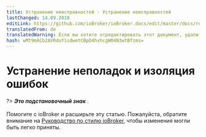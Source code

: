 ```yaml
---
title: Устранение неисправностей - Устранение неисправностей
lastChanged: 14.09.2018
editLink: https://github.com/ioBroker/ioBroker.docs/edit/master/docs/ru/trouble/search.md
translatedFrom: de
translatedWarning: Если вы хотите отредактировать этот документ, удалите поле «translationFrom», в противном случае этот документ будет снова автоматически переведен
hash: wMt9mACb2AVRduYisdwetCBpD4hxhcgW04N3wtBfzms=
---
```

# Устранение неполадок и изоляция ошибок
?> ***Это подстановочный знак*** . <br><br> Помогите с ioBroker и расширьте эту статью. Пожалуйста, обратите внимание на [Руководство по стилю ioBroker](community/styleguidedoc), чтобы изменения могли быть легко приняты.